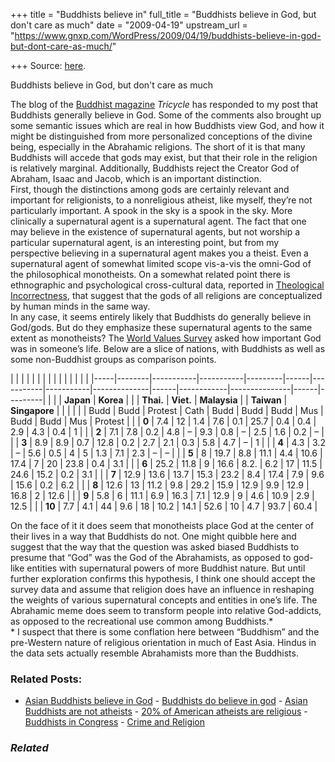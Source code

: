 +++
title = "Buddhists believe in"
full_title = "Buddhists believe in God, but don't care as much"
date = "2009-04-19"
upstream_url = "https://www.gnxp.com/WordPress/2009/04/19/buddhists-believe-in-god-but-dont-care-as-much/"

+++
Source: [here](https://www.gnxp.com/WordPress/2009/04/19/buddhists-believe-in-god-but-dont-care-as-much/).

Buddhists believe in God, but don't care as much

The blog of the [Buddhist magazine](http://www.tricycle.com/blog/?p=1159) *Tricycle* has responded to my post that Buddhists generally believe in God. Some of the comments also brought up some semantic issues which are real in how Buddhists view God, and how it might be distinguished from more personalized conceptions of the divine being, especially in the Abrahamic religions. The short of it is that many Buddhists will accede that gods may exist, but that their role in the religion is relatively marginal. Additionally, Buddhists reject the Creator God of Abraham, Isaac and Jacob, which is an important distinction.  
First, though the distinctions among gods are certainly relevant and important for religionists, to a nonreligious atheist, like myself, they’re not particularly important. A spook in the sky is a spook in the sky. More clinically a supernatural agent is a supernatural agent. The fact that one may believe in the existence of supernatural agents, but not worship a particular supernatural agent, is an interesting point, but from my perspective believing in a supernatural agent makes you a theist. Even a supernatural agent of somewhat limited scope vis-a-vis the omni-God of the philosophical monotheists. On a somewhat related point there is ethnographic and psychological cross-cultural data, reported in [Theological Incorrectness](https://www.amazon.com/exec/obidos/ASIN/0195335619/geneexpressio-20), that suggest that the gods of all religions are conceptualized by human minds in the same way.  
In any case, it seems entirely likely that Buddhists do generally believe in God/gods. But do they emphasize these supernatural agents to the same extent as monotheists? The [World Values Survey](http://www.worldvaluessurvey.org/) asked how important God was in someone’s life. Below are a slice of nations, with Buddhists as well as some non-Buddhist groups as comparison points.

|     |        |           |           |         |      |           |           |              |      |            |               |      |         | |-----|--------|-----------|-----------|---------|------|-----------|-----------|--------------|------|------------|---------------|------|---------| |    |        | **Japan** | **Korea** |         |      | **Thai.** | **Viet.** | **Malaysia** |      | **Taiwan** | **Singapore** |      |         | |     |        | Budd      | Budd      | Protest | Cath | Budd      | Budd      | Budd         | Mus  | Budd       | Budd          | Mus  | Protest | |    | **0**  | 7.4       | 12        | 1.4     | 7.6  | 0.1       | 25.7      | 0.4          | 0.4  | 2.9        | 4.3           | 0.4  | 1       | |    | **2**  | 7.1       | 7.8       | 0.2     | 4.8  | –         | 9.3       | 0.8          | –    | 2.5        | 1.6           | 0.2  | –       | |    | **3**  | 8.9       | 8.9       | 0.7     | 12.8 | 0.2       | 2.7       | 2.1          | 0.3  | 5.8        | 4.7           | –    | 1       | |    | **4**  | 4.3       | 3.2       | –       | 5.6  | 0.5       | 4         | 5            | 1.3  | 7.1        | 2.3           | –    | –       | |    | **5**  | 8         | 19.7      | 8.8     | 11.1 | 4.4       | 10.6      | 17.4         | 7    | 20         | 23.8          | 0.4  | 3.1     | |    | **6**  | 25.2      | 11.8      | 9       | 16.6 | 8.2.      | 6.2       | 17           | 11.5 | 24.6       | 15.2          | 0.2  | 3.1     | |    | **7**  | 12.9      | 13.6      | 13.7    | 15.3 | 23.2      | 8.4       | 17.4         | 7.9  | 9.6        | 15.6          | 0.2  | 6.2     | |    | **8**  | 12.6      | 13        | 11.2    | 9.8  | 29.2      | 15.9      | 12.9         | 9.9  | 12.9       | 16.8          | 2    | 12.6    | |    | **9**  | 5.8       | 6         | 11.1    | 6.9  | 16.3      | 7.1       | 12.9         | 9    | 4.6        | 10.9          | 2.9  | 12.5    | |    | **10** | 7.7       | 4.1       | 44      | 9.6  | 18        | 10.2      | 14.1         | 52.6 | 10         | 4.7           | 93.7 | 60.4    |

On the face of it it does seem that monotheists place God at the center of their lives in a way that Buddhists do not. One might quibble here and suggest that the way that the question was asked biased Buddhists to presume that “God” was the God of the Abrahamists, as opposed to god-like entities with supernatural powers of more Buddhist nature. But until further exploration confirms this hypothesis, I think one should accept the survey data and assume that religion does have an influence in reshaping the weights of various supernatural concepts and entities in one’s life. The Abrahamic meme does seem to transform people into relative God-addicts, as opposed to the recreational use common among Buddhists.\*  
\* I suspect that there is some conflation here between “Buddhism” and the pre-Western nature of religious orientation in much of East Asia. Hindus in the data sets actually resemble Abrahamists more than the Buddhists.

### Related Posts:

- [Asian Buddhists believe in
  God](https://www.gnxp.com/WordPress/2009/04/15/asian-buddhists-believe-in-god/) - [Buddhists do believe in
  god](https://www.gnxp.com/WordPress/2008/06/23/buddhists-do-believe-in-god/) - [Asian Buddhists are not
  atheists](https://www.gnxp.com/WordPress/2010/11/19/asian-buddhists-are-not-atheists/) - [20% of American atheists are
  religious](https://www.gnxp.com/WordPress/2008/08/24/20-of-american-atheists-are-religious/) - [Buddhists in
  Congress](https://www.gnxp.com/WordPress/2007/01/05/buddhists-in-congress/) - [Crime and
  Religion](https://www.gnxp.com/WordPress/2007/01/22/crime-and-religion/)

### *Related*

[](https://www.addtoany.com/add_to/facebook?linkurl=https%3A%2F%2Fwww.gnxp.com%2FWordPress%2F2009%2F04%2F19%2Fbuddhists-believe-in-god-but-dont-care-as-much%2F&linkname=Buddhists%20believe%20in%20God%2C%20but%20don%27t%20care%20as%20much "Facebook")[](https://www.addtoany.com/add_to/twitter?linkurl=https%3A%2F%2Fwww.gnxp.com%2FWordPress%2F2009%2F04%2F19%2Fbuddhists-believe-in-god-but-dont-care-as-much%2F&linkname=Buddhists%20believe%20in%20God%2C%20but%20don%27t%20care%20as%20much "Twitter")[](https://www.addtoany.com/add_to/email?linkurl=https%3A%2F%2Fwww.gnxp.com%2FWordPress%2F2009%2F04%2F19%2Fbuddhists-believe-in-god-but-dont-care-as-much%2F&linkname=Buddhists%20believe%20in%20God%2C%20but%20don%27t%20care%20as%20much "Email")[](https://www.addtoany.com/share)
